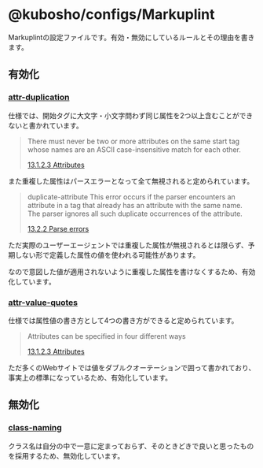 # @kubosho/configs/Markuplint

Markuplintの設定ファイルです。有効・無効にしているルールとその理由を書きます。

## 有効化

### [attr-duplication](https://markuplint.dev/ja/docs/rules/attr-duplication)

仕様では、開始タグに大文字・小文字問わず同じ属性を2つ以上含むことができないと書かれています。

> There must never be two or more attributes on the same start tag whose names are an ASCII case-insensitive match for each other.
>
> [13.1.2.3 Attributes](https://html.spec.whatwg.org/#attributes-2)

また重複した属性はパースエラーとなって全て無視されると定められています。

> duplicate-attribute
> This error occurs if the parser encounters an attribute in a tag that already has an attribute with the same name. The parser ignores all such duplicate occurrences of the attribute.
>
> [13.2.2 Parse errors](https://html.spec.whatwg.org/#parse-errors)

ただ実際のユーザーエージェントでは重複した属性が無視されるとは限らず、予期しない形で定義した属性の値を使われる可能性があります。

なので意図した値が適用されないように重複した属性を書けなくするため、有効化しています。

### [attr-value-quotes](https://markuplint.dev/ja/docs/rules/attr-value-quotes)

仕様では属性値の書き方として4つの書き方ができると定められています。

> Attributes can be specified in four different ways
>
> [13.1.2.3 Attributes](https://html.spec.whatwg.org/#attributes-2)

ただ多くのWebサイトでは値をダブルクオーテーションで囲って書かれており、事実上の標準になっているため、有効化しています。

## 無効化

### [class-naming](https://markuplint.dev/ja/docs/rules/class-naming)

クラス名は自分の中で一意に定まっておらず、そのときどきで良いと思ったものを採用するため、無効化しています。
